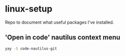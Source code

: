 # linux-setup

Repo to document what useful packages I've installed.

## 'Open in code' nautilus context menu

```bash
yay -S code-nautilus-git
```
